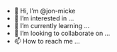 - 👋 Hi, I’m @jon-micke
- 👀 I’m interested in ...
- 🌱 I’m currently learning ...
- 💞️ I’m looking to collaborate on ...
- 📫 How to reach me ...

<!---
jon-micke/jon-micke is a ✨ special ✨ repository because its `README.md` (this file) appears on your GitHub profile.
You can click the Preview link to take a look at your changes.
--->
